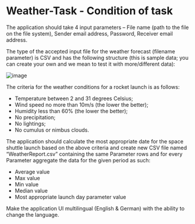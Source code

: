 # Weather-Task - Condition of task

The application should take 4 input parameters – File name (path to the file on the file system), Sender email address, Password, Receiver email address.

The type of the accepted input file for the weather forecast (filename parameter) is CSV and has the following structure (this is sample data; you can create your own and we mean to test it with more/different data):

![image](https://github.com/boyannna/Weather-Task/assets/72758830/f556e09f-d4d9-485e-b849-dcd9aa69da91)

The criteria for the weather conditions for a rocket launch is as follows:

* Temperature between 2 and 31 degrees Celsius;
* Wind speed no more than 10m/s (the lower the better);
* Humidity less than 60% (the lower the better);
* No precipitation;
* No lightings;
* No cumulus or nimbus clouds.

The application should calculate the most appropriate date for the space shuttle launch based on the above criteria and create new CSV file named “WeatherReport.csv” containing the same Parameter rows and for every Parameter aggregate the data for the given period as such:

* Average value
* Max value
* Min value
* Median value
* Most appropriate launch day parameter value

Make the application UI multilingual (English & German) with the ability to change the language.
